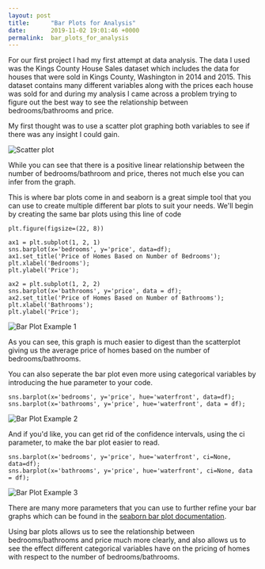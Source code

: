 ```yaml
---
layout: post
title:      "Bar Plots for Analysis"
date:       2019-11-02 19:01:46 +0000
permalink:  bar_plots_for_analysis
---
```



For our first project I had my first attempt at data analysis. The data I used was the Kings County House Sales dataset which includes the data for houses that were sold in Kings County, Washington in 2014 and 2015. This dataset contains many different variables along with the prices each house was sold for and during my analysis I came across a problem trying to figure out the best way to see the relationship between bedrooms/bathrooms and price. 

My first thought was to use a scatter plot graphing both variables to see if there was any insight I could gain.

![Scatter plot](https://imgur.com/a/d9ynPYU)

While you can see that there is a positive linear relationship between the number of bedrooms/bathroom and price, theres not much else you can infer from the graph. 

This is where bar plots come in and seaborn is a great simple tool that you can use to create multiple different bar plots to suit your needs. We'll begin by creating the same bar plots using this line of code

```
plt.figure(figsize=(22, 8))

ax1 = plt.subplot(1, 2, 1)
sns.barplot(x='bedrooms', y='price', data=df);
ax1.set_title('Price of Homes Based on Number of Bedrooms');
plt.xlabel('Bedrooms');
plt.ylabel('Price');

ax2 = plt.subplot(1, 2, 2)
sns.barplot(x='bathrooms', y='price', data = df);
ax2.set_title('Price of Homes Based on Number of Bathrooms');
plt.xlabel('Bathrooms');
plt.ylabel('Price');
```
![Bar Plot Example 1](https://imgur.com/NRfIi8x)

As you can see, this graph is much easier to digest than the scatterplot giving us the average price of homes based on the number of bedrooms/bathrooms.

You can also seperate the bar plot even more using categorical variables by introducing the hue parameter to your code.

```
sns.barplot(x='bedrooms', y='price', hue='waterfront', data=df);
sns.barplot(x='bathrooms', y='price', hue='waterfront', data = df);
```

![Bar Plot Example 2](https://imgur.com/ZSjKYTZ)

And if you'd like, you can get rid of the confidence intervals, using the ci parameter, to make the bar plot easier to read.

```
sns.barplot(x='bedrooms', y='price', hue='waterfront', ci=None, data=df);
sns.barplot(x='bathrooms', y='price', hue='waterfront', ci=None, data = df);
```

![Bar Plot Example 3](https://imgur.com/SclUVc8)

There are many more parameters that you can use to further refine your bar graphs which can be found in the [seaborn bar plot documentation](https://seaborn.pydata.org/generated/seaborn.barplot.html).

Using bar plots allows us to see the relationship between bedrooms/bathrooms and price much more clearly, and also allows us to see the effect different categorical variables have on the pricing of homes with respect to the number of bedrooms/bathrooms.

